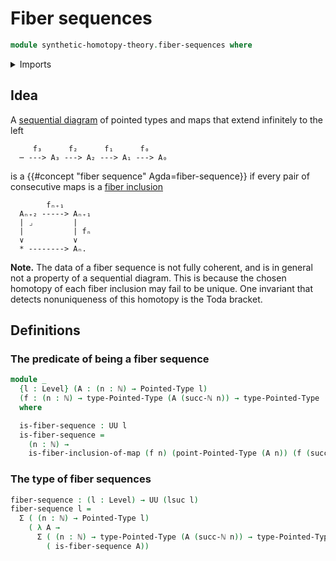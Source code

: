 # Fiber sequences

```agda
module synthetic-homotopy-theory.fiber-sequences where
```

<details><summary>Imports</summary>

```agda
open import elementary-number-theory.natural-numbers

open import foundation.action-on-identifications-functions
open import foundation.cones-over-cospan-diagrams
open import foundation.constant-maps
open import foundation.dependent-pair-types
open import foundation.equivalences
open import foundation.families-of-equivalences
open import foundation.fibers-of-maps
open import foundation.function-types
open import foundation.functoriality-fibers-of-maps
open import foundation.homotopies
open import foundation.identity-types
open import foundation.inverse-sequential-diagrams
open import foundation.pullbacks
open import foundation.standard-pullbacks
open import foundation.unit-type
open import foundation.universal-property-pullbacks
open import foundation.universe-levels

open import structured-types.pointed-types

open import synthetic-homotopy-theory.fiber-inclusions-of-maps
open import synthetic-homotopy-theory.loop-spaces
```

</details>

## Idea

A [sequential diagram](foundation.inverse-sequential-diagrams.md) of pointed
types and maps that extend infinitely to the left

```text
     f₃      f₂      f₁      f₀
  ⋯ ---> A₃ ---> A₂ ---> A₁ ---> A₀
```

is a {{#concept "fiber sequence" Agda=fiber-sequence}} if every pair of
consecutive maps is a
[fiber inclusion](synthetic-homotopy-theory.fiber-inclusions-of-maps.md)

```text
        fₙ₊₁
  Aₙ₊₂ -----> Aₙ₊₁
  | ⌟         |
  |           | fₙ
  ∨           ∨
  * --------> Aₙ.
```

**Note.** The data of a fiber sequence is not fully coherent, and is in general
not a property of a sequential diagram. This is because the chosen homotopy of
each fiber inclusion may fail to be unique. One invariant that detects
nonuniqueness of this homotopy is the Toda bracket.

## Definitions

### The predicate of being a fiber sequence

```agda
module _
  {l : Level} (A : (n : ℕ) → Pointed-Type l)
  (f : (n : ℕ) → type-Pointed-Type (A (succ-ℕ n)) → type-Pointed-Type (A n))
  where

  is-fiber-sequence : UU l
  is-fiber-sequence =
    (n : ℕ) →
    is-fiber-inclusion-of-map (f n) (point-Pointed-Type (A n)) (f (succ-ℕ n))
```

### The type of fiber sequences

```agda
fiber-sequence : (l : Level) → UU (lsuc l)
fiber-sequence l =
  Σ ( (n : ℕ) → Pointed-Type l)
    ( λ A →
      Σ ( (n : ℕ) → type-Pointed-Type (A (succ-ℕ n)) → type-Pointed-Type (A n))
        ( is-fiber-sequence A))
```

